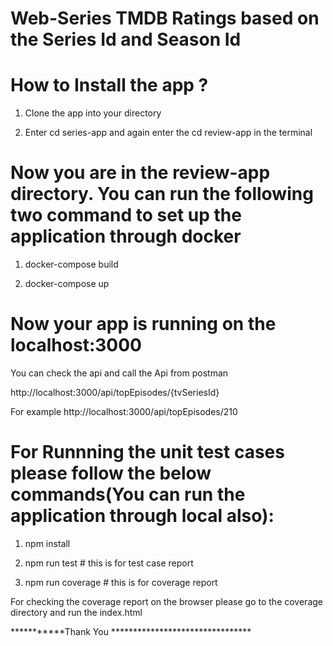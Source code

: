 # Web-Series TMDB Ratings based on the Series Id and Season Id


# How to Install the app ?

1. Clone the app into your directory

2. Enter cd series-app and again enter the cd review-app in the terminal

# Now you are in the review-app directory. You can run the following two command to set up the application through docker

1. docker-compose build

2. docker-compose up


# Now your app is running on the localhost:3000

You can check the api and call the Api from postman

http://localhost:3000/api/topEpisodes/{tvSeriesId}
  
For example http://localhost:3000/api/topEpisodes/210
  
  
# For Runnning  the unit test cases please follow the below commands(You can run the application through local also):

1. npm install

2. npm run test  # this is for test case report

3. npm run coverage  # this is for coverage report

For checking the coverage report on the browser please go to the coverage directory and run the index.html







***********Thank You ********************************



